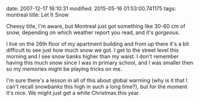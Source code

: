 date: 2007-12-17 16:10:31
modified: 2015-05-16 01:53:00.741175
tags: montreal
title: Let It Snow

Cheesy title, I'm aware, but Montreal just got something like 30-60 cm
of snow, depending on which weather report you read, and it's
*gorgeous*.

I live on the 26th floor of my apartment building and from up there
it's a bit difficult to see just how much snow we got. I get to the
street level this morning and I see snow banks higher than my waist. I
don't remember having this much snow since I was in primary school,
and I was smaller then so my memories might be playing tricks on me.

I'm sure there's a lesson in all of this about global warming (why is
it that I can't recall snowbanks this high in such a long time?), but
for the moment it's nice. We might just get a white Christmas this
year.
